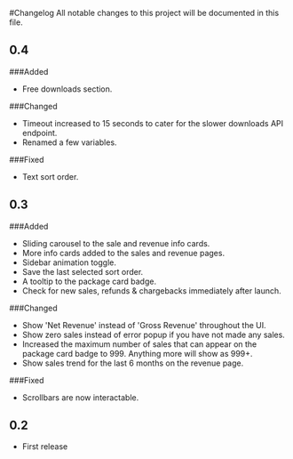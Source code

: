 ﻿﻿﻿﻿﻿﻿﻿﻿﻿﻿﻿﻿﻿﻿﻿﻿﻿﻿﻿﻿﻿﻿﻿﻿﻿﻿#ChangelogAll notable changes to this project will be documented in this file.## 0.4###Added- Free downloads section.###Changed- Timeout increased to 15 seconds to cater for the slower downloads API endpoint.- Renamed a few variables.###Fixed- Text sort order.## 0.3###Added- Sliding carousel to the sale and revenue info cards.- More info cards added to the sales and revenue pages.- Sidebar animation toggle.- Save the last selected sort order.- A tooltip to the package card badge.- Check for new sales, refunds & chargebacks immediately after launch.###Changed- Show 'Net Revenue' instead of 'Gross Revenue' throughout the UI.- Show zero sales instead of error popup if you have not made any sales.- Increased the maximum number of sales that can appear on the package card badge to 999. Anything more will show as 999+.- Show sales trend for the last 6 months on the revenue page.###Fixed- Scrollbars are now interactable.## 0.2- First release